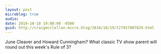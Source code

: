 ```yaml
---
layout: post
microblog: true
audio: 
date: 2010-10-18 19:00:00 -0500
guid: http://craigmcclellan.micro.blog/2010/10/19/t27857007829.html
---
```

June Cleaver and Howard Cunningham? What classic TV show parent will round out this week's Rule of 3?
